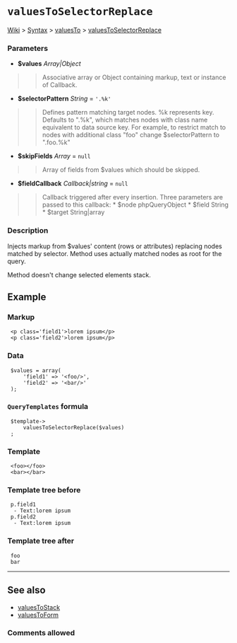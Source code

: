 # `valuesToSelectorReplace` #
[Wiki](http://code.google.com/p/querytemplates/w/list) > [Syntax](Syntax.md) > [valuesTo](valuesToSyntax.md) > [valuesToSelectorReplace](valuesToSelectorReplaceMethodPHP.md)
### Parameters ###
  * **$values** _Array|Object_
> > Associative array or Object containing markup, text or instance of Callback.
  * **$selectorPattern** _String_ = `'.%k'`
> > Defines pattern matching target nodes. %k represents key.  Defaults to ".%k", which matches nodes with class name equivalent to  data source key.  For example, to restrict match to nodes with additional class "foo" change  $selectorPattern to ".foo.%k"
  * **$skipFields** _Array_ = `null`
> > Array of fields from $values which should be skipped.
  * **$fieldCallback** _Callback|string_ = `null`
> > Callback triggered after every insertion. Three parameters are passed to  this callback:
      * $node phpQueryObject
      * $field String
      * $target String|array


### Description ###
Injects markup from $values' content (rows or attributes) replacing nodes  matched by selector. Method uses actually matched nodes as root for the  query.


Method doesn't change selected elements stack.


## Example ##


### Markup ###
```
 <p class='field1'>lorem ipsum</p>
 <p class='field2'>lorem ipsum</p>

```
### Data ###
```
 $values = array(
     'field1' => '<foo/>',
     'field2' => '<bar/>'
 );

```
### `QueryTemplates` formula ###
```
 $template->
     valuesToSelectorReplace($values)
 ;

```
### Template ###
```
 <foo></foo>
 <bar></bar>

```
### Template tree before ###
```
 p.field1
  - Text:lorem ipsum
 p.field2
  - Text:lorem ipsum

```
### Template tree after ###
```
 foo
 bar

```

---


## See also ##
  * [valuesToStack](valuesToStackMethodPHP.md)
  * [valuesToForm](valuesToFormMethodPHP.md)


### Comments allowed ###